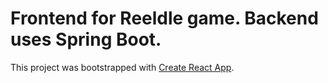 # Frontend for Reeldle game. Backend uses Spring Boot.

This project was bootstrapped with [Create React App](https://github.com/facebook/create-react-app).

